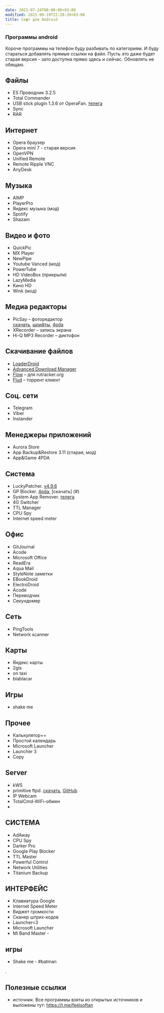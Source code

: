 ```yaml
---
date: 2021-07-24T00:00:00+03:00
modified: 2021-09-19T22:28:39+03:00
title: Софт для Android
---
```


### Программы android

Короче программы на телефон буду разбивать по категориям. И буду стараться добавлять прямые ссылки на файл. Пусть это даже будет старая версия - зато доступна прямо здесь и сейчас. Обновлять не обещаю.

## Файлы
- ES Проводник 3.2.5
- Total Commander
- USB stick plugin 1.3.6 от OperaFan. 
  [телега](https://t.me/FeelSoftAn/164)
- Sync
- RAR

## Интернет 
- Opera браузер
- Opera mini 7 - старая версия
- OpenVPN
- Unified Remote
- Remote Ripple VNC
- AnyDesk

## Музыка
- AIMP
- PlayerPro
- Яндекс музыка (мод)
- Spotify
- Shazam

## Видео и фото
- QuickPic
- MX Player
- NewPipe
- Youtube Vanced (мод)
- PowerTube
- HD VideoBox (прикрыли)
- LazyMedia 
- Кино HD
- Wink (мод)

## Медиа редакторы
- PicSay – фоторедактор  
  [скачать](#), [шрифты](#), [4pda](#)
- XRecorder  – запись экрана
- Hi-Q MP3 Recorder – диктофон

## Скачивание файлов
- [LoaderDroid]
- [Advanced Download Manager][ADM]
- [Flow] – для rutracker.org
- [Flud] – торрент клиент

[LoaderDroid]: /
[ADM]: #
[Flow]: #
[Flud]: #


## Соц. сети
- Telegram
- Viber
- Instander

## Менеджеры приложений
- Aurora Store
- App Backup&Restore 3.11 (старая, мод)
- App&Game 4PDA

## Система
- LuckyPatcher. [v4.9.6](#)
- GP Blocker. 
  [4pda](#), [скачать] (#)
- System App Remover. 
  [телега](https://t.me/FeelSoftAn/170)
- 4G Switcher
- TTL Manager
- CPU Spy
- Internet speed meter

## Офис
- GitJournal
- Acode
- Microsoft Office
- ReadEra
- Aqua Mail
- StyleNote заметки
- EBookDroid
- ElectroDroid
- Acode
- Переводчик
- Секундомер


## Сеть
- PingTools
- Network scanner

## Карты
- Яндекс карты
- 2gis
- on taxi
- blablacar

## Игры
- shake me

## Прочее
- Калькулятор++
- Простой календарь
- Microsoft Launcher
- Launcher 3
- Copy

## Server
- kWS
- primitive ftpd. [скачать](#), [GitHub](https://github.com/wolpi/prim-ftpd/releases)
- IP Webcam
- TotalCmd-WiFi-обмен
- 

## СИСТЕМА
- AdAway
- CPU Spy
- Darker Pro
- Google Play Blocker
- TTL Master
- Powerful Control
- Network Utilities
- Titanium Backup

## ИНТЕРФЕЙС
- Клавиатура Google
- Internet Speed Meter
- Виджет громкости
- Сканер штрих-кодов
- Launcher<3
- Microsoft Launcher
- Mi Band Master - 

## игры
- Shake me - #batman

.

## Полезные ссылки
- источник. Все программы взяты из открытых источников и выложены тут: <https://t.me/feelsoftan>
